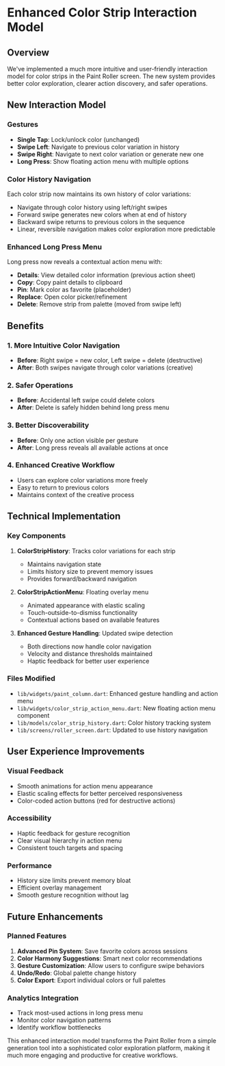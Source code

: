 # Enhanced Color Strip Interaction Model

## Overview
We've implemented a much more intuitive and user-friendly interaction model for color strips in the Paint Roller screen. The new system provides better color exploration, clearer action discovery, and safer operations.

## New Interaction Model

### Gestures
- **Single Tap**: Lock/unlock color (unchanged)
- **Swipe Left**: Navigate to previous color variation in history
- **Swipe Right**: Navigate to next color variation or generate new one
- **Long Press**: Show floating action menu with multiple options

### Color History Navigation
Each color strip now maintains its own history of color variations:
- Navigate through color history using left/right swipes
- Forward swipe generates new colors when at end of history
- Backward swipe returns to previous colors in the sequence
- Linear, reversible navigation makes color exploration more predictable

### Enhanced Long Press Menu
Long press now reveals a contextual action menu with:
- **Details**: View detailed color information (previous action sheet)
- **Copy**: Copy paint details to clipboard
- **Pin**: Mark color as favorite (placeholder)
- **Replace**: Open color picker/refinement
- **Delete**: Remove strip from palette (moved from swipe left)

## Benefits

### 1. More Intuitive Color Navigation
- **Before**: Right swipe = new color, Left swipe = delete (destructive)
- **After**: Both swipes navigate through color variations (creative)

### 2. Safer Operations
- **Before**: Accidental left swipe could delete colors
- **After**: Delete is safely hidden behind long press menu

### 3. Better Discoverability
- **Before**: Only one action visible per gesture
- **After**: Long press reveals all available actions at once

### 4. Enhanced Creative Workflow
- Users can explore color variations more freely
- Easy to return to previous colors
- Maintains context of the creative process

## Technical Implementation

### Key Components

1. **ColorStripHistory**: Tracks color variations for each strip
   - Maintains navigation state
   - Limits history size to prevent memory issues
   - Provides forward/backward navigation

2. **ColorStripActionMenu**: Floating overlay menu
   - Animated appearance with elastic scaling
   - Touch-outside-to-dismiss functionality
   - Contextual actions based on available features

3. **Enhanced Gesture Handling**: Updated swipe detection
   - Both directions now handle color navigation
   - Velocity and distance thresholds maintained
   - Haptic feedback for better user experience

### Files Modified
- `lib/widgets/paint_column.dart`: Enhanced gesture handling and action menu
- `lib/widgets/color_strip_action_menu.dart`: New floating action menu component
- `lib/models/color_strip_history.dart`: Color history tracking system
- `lib/screens/roller_screen.dart`: Updated to use history navigation

## User Experience Improvements

### Visual Feedback
- Smooth animations for action menu appearance
- Elastic scaling effects for better perceived responsiveness
- Color-coded action buttons (red for destructive actions)

### Accessibility
- Haptic feedback for gesture recognition
- Clear visual hierarchy in action menu
- Consistent touch targets and spacing

### Performance
- History size limits prevent memory bloat
- Efficient overlay management
- Smooth gesture recognition without lag

## Future Enhancements

### Planned Features
1. **Advanced Pin System**: Save favorite colors across sessions
2. **Color Harmony Suggestions**: Smart next color recommendations
3. **Gesture Customization**: Allow users to configure swipe behaviors
4. **Undo/Redo**: Global palette change history
5. **Color Export**: Export individual colors or full palettes

### Analytics Integration
- Track most-used actions in long press menu
- Monitor color navigation patterns
- Identify workflow bottlenecks

This enhanced interaction model transforms the Paint Roller from a simple generation tool into a sophisticated color exploration platform, making it much more engaging and productive for creative workflows.
